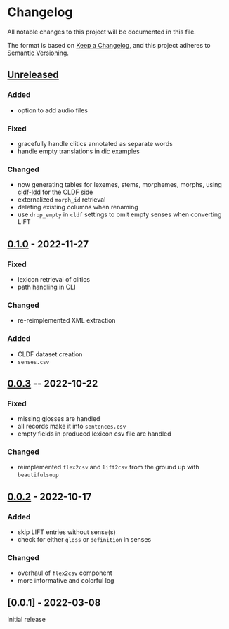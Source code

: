 # Changelog
All notable changes to this project will be documented in this file.

The format is based on [Keep a Changelog](https://keepachangelog.com/en/1.0.0/),
and this project adheres to [Semantic Versioning](https://semver.org/spec/v2.0.0.html).

## [Unreleased]

### Added
* option to add audio files

### Fixed
* gracefully handle clitics annotated as separate words
* handle empty translations in dic examples

### Changed
* now generating tables for lexemes, stems, morphemes, morphs, using [cldf-ldd](https://github.com/fmatter/cldf-ldd/) for the CLDF side
* externalized `morph_id` retrieval
* deleting existing columns when renaming
* use `drop_empty` in `cldf` settings to omit empty senses when converting LIFT

## [0.1.0] - 2022-11-27

### Fixed
* lexicon retrieval of clitics
* path handling in CLI

### Changed
* re-reimplemented XML extraction

### Added
* CLDF dataset creation
* `senses.csv`

## [0.0.3] -- 2022-10-22

### Fixed
* missing glosses are handled
* all records make it into `sentences.csv`
* empty fields in produced lexicon csv file are handled

### Changed
* reimplemented `flex2csv` and `lift2csv` from the ground up with `beautifulsoup`

## [0.0.2] - 2022-10-17

### Added
* skip LIFT entries without sense(s)
* check for either `gloss` or `definition` in senses

### Changed
* overhaul of `flex2csv` component
* more informative and colorful log

## [0.0.1] - 2022-03-08

Initial release

[Unreleased]: https://github.com/fmatter/cldflex/compare/v0.1.0...HEAD
[0.1.0]: https://github.com/fmatter/cldflex/compare/v0.0.3...v0.1.0
[0.0.3]: https://github.com/fmatter/cldflex/releases/tag/v0.0.3
[0.0.2]: https://github.com/fmatter/cldflex/releases/tag/v0.0.2
